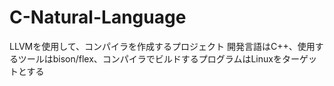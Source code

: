 C-Natural-Language
==================

LLVMを使用して、コンパイラを作成するプロジェクト
開発言語はC++、使用するツールはbison/flex、コンパイラでビルドするプログラムはLinuxをターゲットとする
